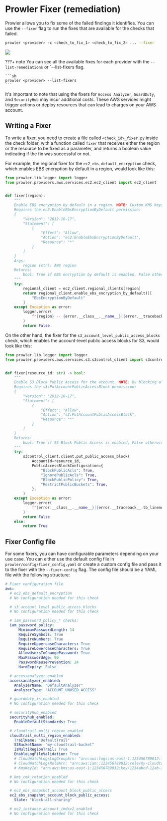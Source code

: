 # Prowler Fixer (remediation)
Prowler allows you to fix some of the failed findings it identifies. You can use the `--fixer` flag to run the fixes that are available for the checks that failed.

```sh
prowler <provider> -c <check_to_fix_1> <check_to_fix_2> ... --fixer
```

<img src="../img/fixer.png">

???+ note
    You can see all the available fixes for each provider with the `--list-remediations` or `--list-fixers flag.

    ```sh
    prowler <provider> --list-fixers
    ```
It's important to note that using the fixers for `Access Analyzer`, `GuardDuty`, and `SecurityHub` may incur additional costs. These AWS services might trigger actions or deploy resources that can lead to charges on your AWS account.
## Writing a Fixer
To write a fixer, you need to create a file called `<check_id>_fixer.py` inside the check folder, with a function called `fixer` that receives either the region or the resource to be fixed as a parameter, and returns a boolean value indicating if the fix was successful or not.

For example, the regional fixer for the `ec2_ebs_default_encryption` check, which enables EBS encryption by default in a region, would look like this:
```python
from prowler.lib.logger import logger
from prowler.providers.aws.services.ec2.ec2_client import ec2_client


def fixer(region):
    """
    Enable EBS encryption by default in a region. NOTE: Custom KMS keys for EBS Default Encryption may be overwritten.
    Requires the ec2:EnableEbsEncryptionByDefault permission:
    {
        "Version": "2012-10-17",
        "Statement": [
            {
                "Effect": "Allow",
                "Action": "ec2:EnableEbsEncryptionByDefault",
                "Resource": "*"
            }
        ]
    }
    Args:
        region (str): AWS region
    Returns:
        bool: True if EBS encryption by default is enabled, False otherwise
    """
    try:
        regional_client = ec2_client.regional_clients[region]
        return regional_client.enable_ebs_encryption_by_default()[
            "EbsEncryptionByDefault"
        ]
    except Exception as error:
        logger.error(
            f"{region} -- {error.__class__.__name__}[{error.__traceback__.tb_lineno}]: {error}"
        )
        return False
```
On the other hand, the fixer for the `s3_account_level_public_access_blocks` check, which enables the account-level public access blocks for S3, would look like this:
```python
from prowler.lib.logger import logger
from prowler.providers.aws.services.s3.s3control_client import s3control_client


def fixer(resource_id: str) -> bool:
    """
    Enable S3 Block Public Access for the account. NOTE: By blocking all S3 public access you may break public S3 buckets.
    Requires the s3:PutAccountPublicAccessBlock permission:
    {
        "Version": "2012-10-17",
        "Statement": [
            {
                "Effect": "Allow",
                "Action": "s3:PutAccountPublicAccessBlock",
                "Resource": "*"
            }
        ]
    }
    Returns:
        bool: True if S3 Block Public Access is enabled, False otherwise
    """
    try:
        s3control_client.client.put_public_access_block(
            AccountId=resource_id,
            PublicAccessBlockConfiguration={
                "BlockPublicAcls": True,
                "IgnorePublicAcls": True,
                "BlockPublicPolicy": True,
                "RestrictPublicBuckets": True,
            },
        )
    except Exception as error:
        logger.error(
            f"{error.__class__.__name__}[{error.__traceback__.tb_lineno}]: {error}"
        )
        return False
    else:
        return True
```

## Fixer Config file
For some fixers, you can have configurable parameters depending on your use case. You can either use the default config file in `prowler/config/fixer_config.yaml` or create a custom config file and pass it to the fixer with the `--fixer-config` flag. The config file should be a YAML file with the following structure:
```yaml
# Fixer configuration file
aws:
  # ec2_ebs_default_encryption
  # No configuration needed for this check

  # s3_account_level_public_access_blocks
  # No configuration needed for this check

  # iam_password_policy_* checks:
  iam_password_policy:
      MinimumPasswordLength: 14
      RequireSymbols: True
      RequireNumbers: True
      RequireUppercaseCharacters: True
      RequireLowercaseCharacters: True
      AllowUsersToChangePassword: True
      MaxPasswordAge: 90
      PasswordReusePrevention: 24
      HardExpiry: False

  # accessanalyzer_enabled
  accessanalyzer_enabled:
    AnalyzerName: "DefaultAnalyzer"
    AnalyzerType: "ACCOUNT_UNUSED_ACCESS"

  # guardduty_is_enabled
  # No configuration needed for this check

  # securityhub_enabled
  securityhub_enabled:
    EnableDefaultStandards: True

  # cloudtrail_multi_region_enabled
  cloudtrail_multi_region_enabled:
    TrailName: "DefaultTrail"
    S3BucketName: "my-cloudtrail-bucket"
    IsMultiRegionTrail: True
    EnableLogFileValidation: True
    # CloudWatchLogsLogGroupArn: "arn:aws:logs:us-east-1:123456789012:log-group:my-cloudtrail-log-group"
    # CloudWatchLogsRoleArn: "arn:aws:iam::123456789012:role/my-cloudtrail-role"
    # KmsKeyId: "arn:aws:kms:us-east-1:123456789012:key/1234abcd-12ab-34cd-56ef-1234567890ab"

  # kms_cmk_rotation_enabled
  # No configuration needed for this check

  # ec2_ebs_snapshot_account_block_public_access
  ec2_ebs_snapshot_account_block_public_access:
    State: "block-all-sharing"

  # ec2_instance_account_imdsv2_enabled
  # No configuration needed for this check
```

